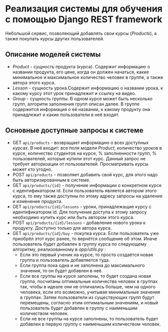 # Реализация системы для обучения с помощью Django REST framework
Небольшой сервис, позволяющий добавлять свои курсы (_Products_), а также покупать курсы других пользователей.  

Описание моделей системы
---
+ _Product_ - сущность продукта (курса). Содержит информацию о названии продукта, его цене, когда он должен начаться, какие минимальное и максимальное количество человек в группе, а также автора этого курса. 
+ _Lesson_ - сущность урока.Содержит информацию о названии урока, к какому курсу этот урок принадлежит и ссылку на видео. 
+ _Group_ - сущность группы. В одном курсе может быть несколько групп, алгоритм заполнения групп описан далее. В группе содержится информация о её названии, к какому продукту она принадлежит и какие пользователи в неё входят. 

Основные доступные запросы к системе
---
+ GET `api/products` - возвращает информацию о всех доступных курсах. В неё входит: все поля модели _Product_, количество уроков в курсе, количество студентов на курсе, % заполненности групп, % пользователей, которые купили этот курс. Данный запрос не требует авторизации от пользователей. Просматривать курсы может кто угодно.
+ POST `api/products` - позволяет добавить свой курс, для этого надо быть авторизированным в системе.
+ GET `api/products/{id}` - получение информации о конкретном курсе с идентификатором id. Если пользователь является автором этого курса, то ему также доступны по этому адресу запросы на удаление и изменение продукта.
+ GET `api/products/{id}/lessons` - уроки, принадлежащие курсу с идентификатором id. Для получения доступа к этому запросу необходимо купить курс или быть автором этого курса.
+ POST `api/products/{id}/lessons` - добавление нового урока к продукту. Доступно только для автора курса.
+ GET `api/products/{id}/buy` - покупка курса. Если пользователь уже приобрёл этот курс ранее, то вернётся сообщение об этом. Иначе пользователь будет добавлен в группу курса по следующему алгоритму, реализованному в _app/utils.py_ :
    * Если это первый ученик на курсе, то просто создаётся новая группа и пользователь добавляется туда.
    * Если группа пока одна и не заполнена до максимального значения, то он будет добавлен в неё.
    * Если все группы на курсе заполены, то будет создана новая группа, посчитаны оптимальные количества человек в группах так, чтобы в идеале они не отличались больше, чем на одного человека, если это возможно, учитывая минимальные значения в группах. Затем пользователи из существующих групп будут перемещены, согласно этим оптимальным значениям, и новый пользователь будет добавлен в группу с наименьшим количеством человек.
    * Если не все группы на курсе заполнены, то пользователь будет добавлен в первую группу с наименьшим количеством человек.